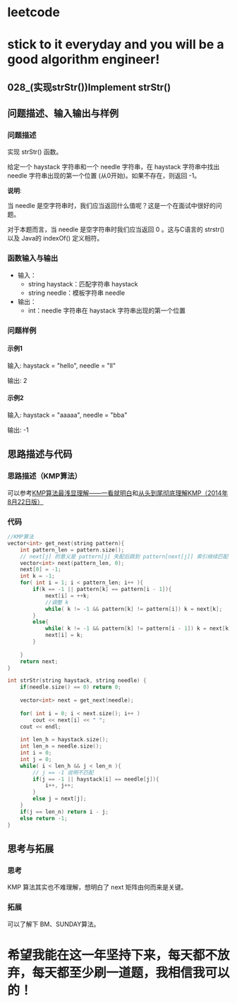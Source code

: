 # leetcode
# stick to it everyday and you will be a good algorithm engineer!
## 028_(实现strStr())Implement strStr()
## 问题描述、输入输出与样例

### 问题描述

实现 strStr() 函数。

给定一个 haystack 字符串和一个 needle 字符串，在 haystack 字符串中找出 needle 字符串出现的第一个位置 (从0开始)。如果不存在，则返回  -1。

__说明__:

当 needle 是空字符串时，我们应当返回什么值呢？这是一个在面试中很好的问题。

对于本题而言，当 needle 是空字符串时我们应当返回 0 。这与C语言的 strstr() 以及 Java的 indexOf() 定义相符。
### 函数输入与输出

* 输入：
	* string haystack：匹配字符串 haystack
	* string needle：模板字符串 needle
* 输出：
	* int：needle 字符串在 haystack 字符串出现的第一个位置
	
### 问题样例

#### 示例1

输入: haystack = "hello", needle = "ll"

输出: 2

#### 示例2

输入: haystack = "aaaaa", needle = "bba"

输出: -1
	
	
## 思路描述与代码	
### 思路描述（KMP算法）
可以参考[KMP算法最浅显理解——一看就明白](https://blog.csdn.net/starstar1992/article/details/54913261/)和[从头到尾彻底理解KMP（2014年8月22日版）](https://blog.csdn.net/v_JULY_v/article/details/7041827)

### 代码
```cpp
//KMP算法
vector<int> get_next(string pattern){
	int pattern_len = pattern.size();
	// next[j] 的意义是 pattern[j] 失配后跳到 pattern[next[j]] 索引继续匹配
	vector<int> next(pattern_len, 0);
	next[0] = -1;
	int k = -1;
	for( int i = 1; i < pattern_len; i++ ){
		if(k == -1 || pattern[k] == pattern[i - 1]){
			next[i] = ++k;
			//调整 k
			while( k != -1 && pattern[k] != pattern[i]) k = next[k];
		}
		else{
			while( k != -1 && pattern[k] != pattern[i - 1]) k = next[k];
			next[i] = k;
		}  
		
	}
	return next;
}

int strStr(string haystack, string needle) {
	if(needle.size() == 0) return 0;
	
	vector<int> next = get_next(needle);
	
	for( int i = 0; i < next.size(); i++ )
		cout << next[i] << " ";
	cout << endl;
	
	int len_h = haystack.size();
	int len_n = needle.size();
	int i = 0;
	int j = 0;
	while( i < len_h && j < len_n ){
		// j == -1 说明不匹配
		if(j == -1 || haystack[i] == needle[j]){
			i++, j++;
		}
		else j = next[j];
	}	
	if(j == len_n) return i - j;
	else return -1;
}
```
## 思考与拓展
### 思考
KMP 算法其实也不难理解，想明白了 next 矩阵由何而来是关键。
### 拓展
可以了解下 BM、SUNDAY算法。


	  
# 希望我能在这一年坚持下来，每天都不放弃，每天都至少刷一道题，我相信我可以的！
